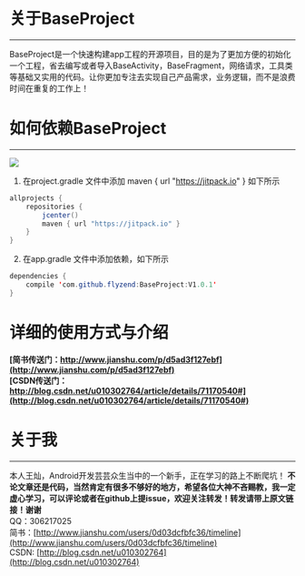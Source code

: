 # 关于BaseProject
---
BaseProject是一个快速构建app工程的开源项目，目的是为了更加方便的初始化一个工程，省去编写或者导入BaseActivity，BaseFragment，网络请求，工具类等基础又实用的代码。让你更加专注去实现自己产品需求，业务逻辑，而不是浪费时间在重复的工作上！

# 如何依赖BaseProject
---
[![](https://jitpack.io/v/flyzend/BaseProject.svg)](https://jitpack.io/#flyzend/BaseProject)
1. 在project.gradle 文件中添加 maven { url "https://jitpack.io" } 如下所示
```JAVA
allprojects {
    repositories {
        jcenter()
        maven { url "https://jitpack.io" }
    }
}
```

2. 在app.gradle 文件中添加依赖，如下所示  
```JAVA
dependencies {
    compile 'com.github.flyzend:BaseProject:V1.0.1'
}
```

# 详细的使用方式与介绍

**[简书传送门：http://www.jianshu.com/p/d5ad3f127ebf](http://www.jianshu.com/p/d5ad3f127ebf)**  
**[CSDN传送门：http://blog.csdn.net/u010302764/article/details/71170540#](http://blog.csdn.net/u010302764/article/details/71170540#)**

# 关于我
---
本人王灿，Android开发芸芸众生当中的一个新手，正在学习的路上不断爬坑！
**不论文章还是代码，当然肯定有很多不够好的地方，希望各位大神不吝赐教，我一定虚心学习，可以评论或者在github上提issue，欢迎关注转发！转发请带上原文链接！谢谢**  
QQ：306217025  
简书：[http://www.jianshu.com/users/0d03dcfbfc36/timeline](http://www.jianshu.com/users/0d03dcfbfc36/timeline)  
CSDN: [http://blog.csdn.net/u010302764](http://blog.csdn.net/u010302764)
